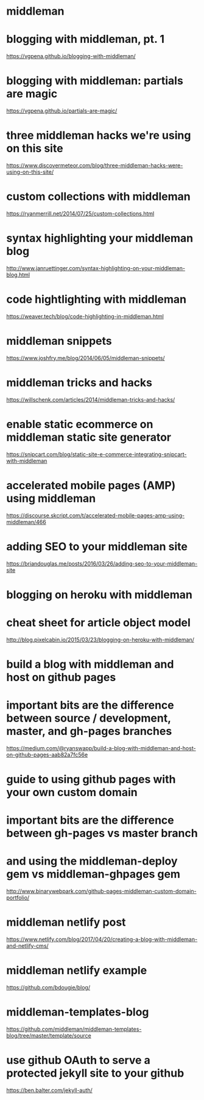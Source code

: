 #
# middleman
#

# blogging with middleman, pt. 1
https://vgpena.github.io/blogging-with-middleman/

# blogging with middleman: partials are magic
https://vgpena.github.io/partials-are-magic/

# three middleman hacks we're using on this site
https://www.discovermeteor.com/blog/three-middleman-hacks-were-using-on-this-site/

# custom collections with middleman
https://ryanmerrill.net/2014/07/25/custom-collections.html

# syntax highlighting your middleman blog
http://www.janruettinger.com/syntax-highlighting-on-your-middleman-blog.html

# code hightlighting with middleman
https://weaver.tech/blog/code-highlighting-in-middleman.html

# middleman snippets
https://www.joshfry.me/blog/2014/06/05/middleman-snippets/

# middleman tricks and hacks
https://willschenk.com/articles/2014/middleman-tricks-and-hacks/

# enable static ecommerce on middleman static site generator
https://snipcart.com/blog/static-site-e-commerce-integrating-snipcart-with-middleman

# accelerated mobile pages (AMP) using middleman
https://discourse.skcript.com/t/accelerated-mobile-pages-amp-using-middleman/466

# adding SEO to your middleman site
https://briandouglas.me/posts/2016/03/26/adding-seo-to-your-middleman-site

# blogging on heroku with middleman
# cheat sheet for article object model
http://blog.pixelcabin.io/2015/03/23/blogging-on-heroku-with-middleman/

# build a blog with middleman and host on github pages
# important bits are the difference between source / development, master, and gh-pages branches
https://medium.com/@ryanswapp/build-a-blog-with-middleman-and-host-on-github-pages-aab82a7fc56e

# guide to using github pages with your own custom domain
# important bits are the difference between gh-pages vs master branch
# and using the middleman-deploy gem vs middleman-ghpages gem
http://www.binarywebpark.com/github-pages-middleman-custom-domain-portfolio/

# middleman netlify post
https://www.netlify.com/blog/2017/04/20/creating-a-blog-with-middleman-and-netlify-cms/

# middleman netlify example
https://github.com/bdougie/blog/

# middleman-templates-blog
https://github.com/middleman/middleman-templates-blog/tree/master/template/source

# use github OAuth to serve a protected jekyll site to your github
https://ben.balter.com/jekyll-auth/

